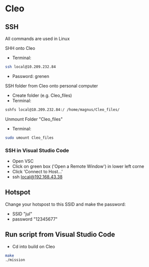 # Cleo

## SSH
All commands are used in Linux

SHH onto Cleo
- Terminal:
```bash
ssh local@10.209.232.84
```
- Password: grenen

SSH folder from Cleo onto personal computer
- Create folder (e.g. Cleo_files)
- Terminal:
```bash
sshfs local@10.209.232.84:/ /home/magnus/Cleo_files/
```

Unmount Folder "Cleo_files"
- Terminal:
```bash
sudo umount Cleo_files
```

### SSH in Visual Studio Code
- Open VSC
- Click on green box ('Open a Remote Window') in lower left corne
- Click 'Connect to Host...'
- ssh local@192.168.43.38

## Hotspot

Change your hotspost to this SSID and make the password:
- SSID "jul"
- password "12345677"


## Run script from Visual Studio Code
- Cd into build on Cleo
```bash
make
./mission
```
